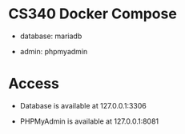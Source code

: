 # CS340 Docker Compose

- database: mariadb

- admin: phpmyadmin

# Access

- Database is available at 127.0.0.1:3306

- PHPMyAdmin is available at 127.0.0.1:8081
